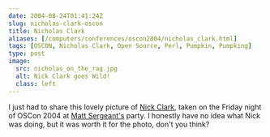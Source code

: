 ```yaml
--- 
date: 2004-08-24T01:41:24Z
slug: nicholas-clark-oscon
title: Nicholas Clark
aliases: [/computers/conferences/oscon2004/nicholas_clark.html]
tags: [OSCON, Nicholas Clark, Open Source, Perl, Pumpkin, Pumpking]
type: post
image:
  src: nicholas_on_the_rag.jpg
  alt: Nick Clark goes Wild!
  class: left
---
```


I just had to share this lovely picture of [Nick Clark], taken on the Friday
night of OSCon 2004 at [Matt Sergeant's] party. I honestly have no idea what
Nick was doing, but it was worth it for the photo, don't you think?

  [Nick Clark]: http://use.perl.org/~nicholas/journal
    "Nicholas Clark's use Perl Journal"
  [Matt Sergeant's]: http://use.perl.org/~matts/journal/
    "Matt Sergeant's use Perl Journal"
